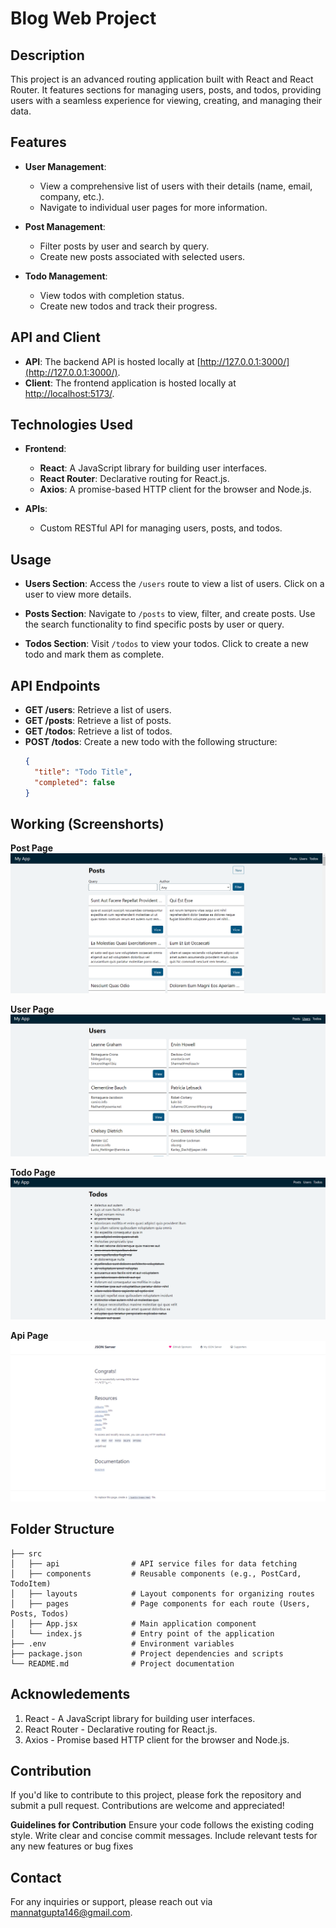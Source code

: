 # Blog Web Project

## Description

This project is an advanced routing application built with React and React Router. It features sections for managing users, posts, and todos, providing users with a seamless experience for viewing, creating, and managing their data.

## Features

- **User Management**: 
  - View a comprehensive list of users with their details (name, email, company, etc.).
  - Navigate to individual user pages for more information.

- **Post Management**: 
  - Filter posts by user and search by query.
  - Create new posts associated with selected users.

- **Todo Management**: 
  - View todos with completion status.
  - Create new todos and track their progress.

## API and Client

- **API**: The backend API is hosted locally at [http://127.0.0.1:3000/](http://127.0.0.1:3000/).
- **Client**: The frontend application is hosted locally at [http://localhost:5173/](http://localhost:5173/).

## Technologies Used

- **Frontend**: 
  - **React**: A JavaScript library for building user interfaces.
  - **React Router**: Declarative routing for React.js.
  - **Axios**: A promise-based HTTP client for the browser and Node.js.

- **APIs**: 
  - Custom RESTful API for managing users, posts, and todos.

## Usage

- **Users Section**: Access the `/users` route to view a list of users. Click on a user to view more details.
  
- **Posts Section**: Navigate to `/posts` to view, filter, and create posts. Use the search functionality to find specific posts by user or query.

- **Todos Section**: Visit `/todos` to view your todos. Click to create a new todo and mark them as complete.

## API Endpoints

- **GET /users**: Retrieve a list of users.
- **GET /posts**: Retrieve a list of posts.
- **GET /todos**: Retrieve a list of todos.
- **POST /todos**: Create a new todo with the following structure:
  ```json
  {
    "title": "Todo Title",
    "completed": false
  }
  ```
## Working (Screenshorts)
  **Post Page**
![alt text](image-1.png)

  **User Page**
 ![alt text](image-2.png)

  **Todo Page**
![alt text](image-3.png)

  **Api Page**
![alt text](image.png)

## Folder Structure
```
├── src
│   ├── api                # API service files for data fetching
│   ├── components         # Reusable components (e.g., PostCard, TodoItem)
│   ├── layouts            # Layout components for organizing routes
│   ├── pages              # Page components for each route (Users, Posts, Todos)
│   ├── App.jsx            # Main application component
│   └── index.js           # Entry point of the application
├── .env                   # Environment variables
├── package.json           # Project dependencies and scripts
└── README.md              # Project documentation

```
## Acknowledements
1. React - A JavaScript library for building user interfaces.
2. React Router - Declarative routing for React.js.
3. Axios - Promise based HTTP client for the browser and Node.js.

## Contribution
If you'd like to contribute to this project, please fork the repository and submit a pull request. Contributions are welcome and appreciated!

**Guidelines for Contribution**
Ensure your code follows the existing coding style.
Write clear and concise commit messages.
Include relevant tests for any new features or bug fixes

## Contact
For any inquiries or support, please reach out via mannatgupta146@gmail.com.


